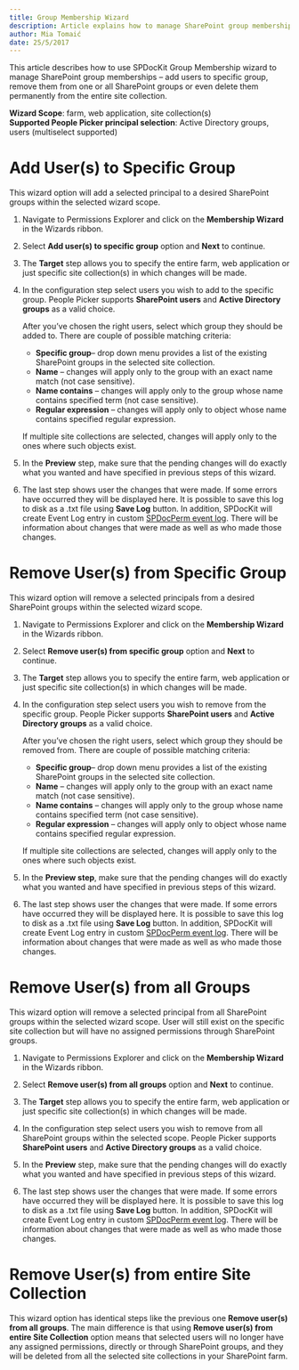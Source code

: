```yaml
---
title: Group Membership Wizard
description: Article explains how to manage SharePoint group memberships
author: Mia Tomaić
date: 25/5/2017
---
```


This article describes how to use SPDocKit Group Membership wizard to manage SharePoint group memberships – add users to specific group, remove them from one or all SharePoint groups or even delete them permanently from the entire site collection.

**Wizard Scope**: farm, web application, site collection(s)  
**Supported People Picker principal selection**: Active Directory groups, users (multiselect supported)

# Add User(s) to Specific Group
This wizard option will add a selected principal to a desired SharePoint groups within the selected wizard scope.
1. Navigate to Permissions Explorer and click on the **Membership Wizard** in the Wizards ribbon. 

2. Select **Add user(s) to specific group** option and **Next** to continue.

3. The **Target** step allows you to specify the entire farm, web application  or just specific site collection(s) in which changes will be made.

4. In the configuration step select users you wish to add to the specific group. People Picker supports **SharePoint users** and **Active Directory groups** as a valid choice.

    After you’ve chosen the right users, select which group they should be added to. There are couple of possible matching criteria:

    * **Specific group**– drop down menu provides a list of the existing SharePoint groups in the selected site collection.
    * **Name** – changes will apply only to the group with an exact name match (not case sensitive).
    * **Name contains** – changes will apply only to the group whose name contains specified term (not case sensitive).
    * **Regular expression** – changes will apply only to object whose name contains specified regular expression.

    If multiple site collections are selected, changes will apply only to the ones where such objects exist.

5. In the **Preview** step, make sure that the pending changes will do exactly what you wanted and have specified in previous steps of this wizard.

6. The last step shows user the changes that were made. If some errors have occurred they will be displayed here. It is possible to save this log to disk as a .txt file using **Save Log** button. In addition, SPDocKit will create Event Log entry in custom [SPDocPerm event log](#internal/permission-management/spdockit-permission-management-event-log). There will be information about changes that were made as well as who made those changes.

# Remove User(s) from Specific Group

This wizard option will remove a selected principals from a desired SharePoint groups within the selected wizard scope.

1. Navigate to Permissions Explorer and click on the **Membership Wizard** in the Wizards ribbon.

2. Select **Remove user(s) from specific group** option and **Next** to continue.

3. The **Target** step allows you to specify the entire farm, web application or just specific site collection(s) in which changes will be made.

4.  In the configuration step select users you wish to remove from the specific group. People Picker supports **SharePoint users** and **Active Directory groups** as a valid choice.

    After you’ve chosen the right users, select which group they should be removed from. There are couple of possible matching criteria:

    * **Specific group**– drop down menu provides a list of the existing SharePoint groups in the selected site collection.
    * **Name** – changes will apply only to the group with an exact name match (not case sensitive).
    * **Name contains** – changes will apply only to the group whose name contains specified term (not case sensitive).
    * **Regular expression** – changes will apply only to object whose name contains specified regular expression.

    If multiple site collections are selected, changes will apply only to the ones where such objects exist.

5. In the **Preview step**, make sure that the pending changes will do exactly what you wanted and have specified in previous steps of this wizard.

6. The last step shows user the changes that were made. If some errors have occurred they will be displayed here. It is possible to save this log to disk as a .txt file using **Save Log** button. In addition, SPDocKit will create Event Log entry in custom [SPDocPerm event log](#internal/permission-management/spdockit-permission-management-event-log). There will be information about changes that were made as well as who made those changes.

# Remove User(s) from all Groups
This wizard option will remove a selected principal from all SharePoint groups within the selected wizard scope. User will still exist on the specific site collection but will have no assigned permissions through SharePoint groups.
1.  Navigate to Permissions Explorer and click on the **Membership Wizard** in the Wizards ribbon.

2.  Select **Remove user(s) from all groups** option and **Next** to continue.

3. The **Target** step allows you to specify the entire farm, web application or just specific site collection(s) in which changes will be made.

4.  In the configuration step select users you wish to remove from all SharePoint groups within the selected scope. People Picker supports **SharePoint users** and **Active Directory groups** as a valid choice.

5. In the **Preview** step, make sure that the pending changes will do exactly what you wanted and have specified in previous steps of this wizard.

6.  The last step shows user the changes that were made. If some errors have occurred they will be displayed here. It is possible to save this log to disk as a .txt file using **Save Log** button. In addition, SPDocKit will create Event Log entry in custom [SPDocPerm event log](#internal/permission-management/spdockit-permission-management-event-log). There will be information about changes that were made as well as who made those changes.

# Remove User(s) from entire Site Collection
This wizard option has identical steps like the previous one **Remove user(s) from all groups**. The main difference is that using **Remove user(s) from entire Site Collection** option means that selected users will no longer have any assigned permissions, directly or through SharePoint groups, and they will be deleted from all the selected site collections in your SharePoint farm.